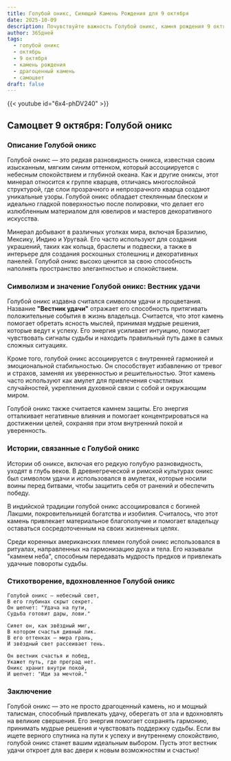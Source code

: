 ```yaml
---
title: Голубой оникс, Сияющий Камень Рождения для 9 октября
date: 2025-10-09
description: Почувствуйте важность Голубой оникс, камня рождения 9 октября, который символизирует Вестник удачи. Пусть его красота и значение осветят ваш день.
author: 365дней
tags:
  - голубой оникс
  - октябрь
  - 9 октября
  - камень рождения
  - драгоценный камень
  - самоцвет
draft: false
---
```


{{< youtube id="6x4-phDV240" >}}

## Самоцвет 9 октября: Голубой оникс

### Описание Голубой оникс

Голубой оникс — это редкая разновидность оникса, известная своим изысканным, мягким синим оттенком, который ассоциируется с небесным спокойствием и глубиной океана. Как и другие ониксы, этот минерал относится к группе кварцев, отличаясь многослойной структурой, где слои прозрачного и непрозрачного кварца создают уникальные узоры. Голубой оникс обладает стеклянным блеском и идеально гладкой поверхностью после полировки, что делает его излюбленным материалом для ювелиров и мастеров декоративного искусства.

Минерал добывают в различных уголках мира, включая Бразилию, Мексику, Индию и Уругвай. Его часто используют для создания украшений, таких как кольца, браслеты и подвески, а также в интерьере для создания роскошных столешниц и декоративных панелей. Голубой оникс высоко ценится за свою способность наполнять пространство элегантностью и спокойствием.

### Символизм и значение Голубой оникс: Вестник удачи

Голубой оникс издавна считался символом удачи и процветания. Название **"Вестник удачи"** отражает его способность притягивать положительные события в жизнь владельца. Считается, что этот камень помогает обретать ясность мыслей, принимая мудрые решения, которые ведут к успеху. Его энергия усиливает интуицию, помогает чувствовать сигналы судьбы и находить правильный путь даже в самых сложных ситуациях.

Кроме того, голубой оникс ассоциируется с внутренней гармонией и эмоциональной стабильностью. Он способствует избавлению от тревог и страхов, заменяя их уверенностью и решительностью. Этот камень часто используют как амулет для привлечения счастливых случайностей, укрепления духовной связи с собой и окружающим миром.

Голубой оникс также считается камнем защиты. Его энергия отталкивает негативные влияния и помогает концентрироваться на достижении целей, сохраняя при этом внутренний покой и уверенность.

### Истории, связанные с Голубой оникс

Истории об ониксе, включая его редкую голубую разновидность, уходят в глубь веков. В древнегреческой и римской культурах оникс был символом удачи и использовался в амулетах, которые носили воины перед битвами, чтобы защитить себя от ранений и обеспечить победу.

В индийской традиции голубой оникс ассоциировался с богиней Лакшми, покровительницей богатства и изобилия. Считалось, что этот камень привлекает материальное благополучие и помогает владельцу оставаться сосредоточенным на своих жизненных целях.

Среди коренных американских племен голубой оникс использовался в ритуалах, направленных на гармонизацию духа и тела. Его называли "камнем неба", способным передавать мудрость предков и привлекать удачные повороты судьбы.

### Стихотворение, вдохновленное Голубой оникс

```
Голубой оникс — небесный свет,  
В его глубинах скрыт секрет.  
Он шепчет: "Удача на пути,  
Судьба готовит дары, лови."

Сияет он, как звёздный миг,  
В котором счастья дивный лик.  
В его оттенках — мира грань,  
И звёздный свет рассеивает тень.

Он вестник счастья и побед,  
Укажет путь, где преград нет.  
Оникс хранит внутри покой,  
И шепчет: "Иди за мечтой."
```

### Заключение

Голубой оникс — это не просто драгоценный камень, но и мощный талисман, способный привлекать удачу, оберегать от зла и вдохновлять на великие свершения. Его энергия помогает сохранять гармонию, принимать мудрые решения и чувствовать поддержку судьбы. Если вы ищете верного спутника на пути к успеху и внутреннему спокойствию, голубой оникс станет вашим идеальным выбором. Пусть этот вестник удачи откроет для вас двери к новым возможностям и счастью!